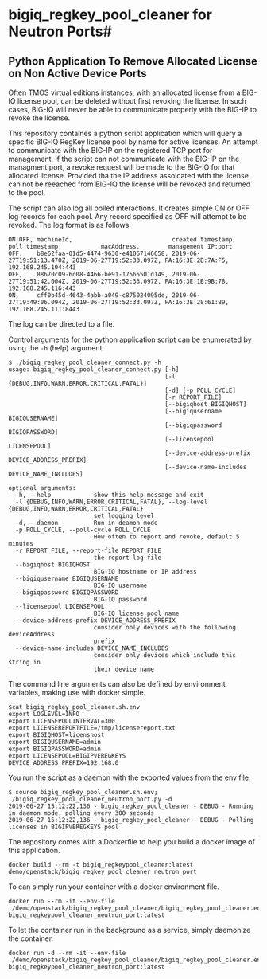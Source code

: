 
# bigiq_regkey_pool_cleaner for Neutron Ports#

## Python Application To Remove Allocated License on Non Active Device Ports ##

Often TMOS virtual editions instances, with an allocated license from a BIG-IQ license pool, can be deleted without first revoking the license. In such cases, BIG-IQ will never be able to communicate properly with the BIG-IP to revoke the license.

This repository containes a python script application which will query a specific BIG-IQ RegKey license pool by name for active licenses. An attempt to communicate with the BIG-IP on the registered TCP port for management. If the script can not communicate with the BIG-IP on the managment port, a revoke request will be made to the BIG-IQ for that allocated license. Provided tha the IP address assoicated with the license can not be reeached from BIG-IQ the license will be revoked and returned to the pool.

The script can also log all polled interactions. It creates simple ON or OFF log records for each pool. Any record specified as OFF will attempt to be revoked. The log format is as follows:

```
ON|OFF, machineId,                            created timestamp,        poll timestamp,           macAddress,        management IP:port
OFF,    b8e62faa-01d5-4474-9630-e41067146658, 2019-06-27T19:51:13.470Z, 2019-06-27T19:52:33.097Z, FA:16:3E:2B:7A:F5, 192.168.245.104:443
OFF,    88670c09-6c08-4466-be91-17565501d149, 2019-06-27T19:51:42.004Z, 2019-06-27T19:52:33.097Z, FA:16:3E:1B:9B:78, 192.168.245.116:443
ON,     cff0b45d-4643-4abb-a049-c875024095de, 2019-06-27T19:49:06.094Z, 2019-06-27T19:52:33.097Z, FA:16:3E:28:61:B9, 192.168.245.111:8443
```

The log can be directed to a file.

Control arguments for the python application script can be enumerated by using the `-h` (help) argument.

```
$ ./bigiq_regkey_pool_cleaner_connect.py -h
usage: bigiq_regkey_pool_cleaner_connect.py [-h]
                                            [-l {DEBUG,INFO,WARN,ERROR,CRITICAL,FATAL}]
                                            [-d] [-p POLL_CYCLE]
                                            [-r REPORT_FILE]
                                            [--bigiqhost BIGIQHOST]
                                            [--bigiqusername BIGIQUSERNAME]
                                            [--bigiqpassword BIGIQPASSWORD]
                                            [--licensepool LICENSEPOOL]
                                            [--device-address-prefix DEVICE_ADDRESS_PREFIX]
                                            [--device-name-includes DEVICE_NAME_INCLUDES]

optional arguments:
  -h, --help            show this help message and exit
  -l {DEBUG,INFO,WARN,ERROR,CRITICAL,FATAL}, --log-level {DEBUG,INFO,WARN,ERROR,CRITICAL,FATAL}
                        set logging level
  -d, --daemon          Run in deamon mode
  -p POLL_CYCLE, --poll-cycle POLL_CYCLE
                        How often to report and revoke, default 5 minutes
  -r REPORT_FILE, --report-file REPORT_FILE
                        the report log file
  --bigiqhost BIGIQHOST
                        BIG-IQ hostname or IP address
  --bigiqusername BIGIQUSERNAME
                        BIG-IQ username
  --bigiqpassword BIGIQPASSWORD
                        BIG-IQ password
  --licensepool LICENSEPOOL
                        BIG-IQ license pool name
  --device-address-prefix DEVICE_ADDRESS_PREFIX
                        consider only devices with the following deviceAddress
                        prefix
  --device-name-includes DEVICE_NAME_INCLUDES
                        consider only devices which include this string in
                        their device name
```

The command line arguments can also be defined by environment variables, making use with docker simple.

```
$cat bigiq_regkey_pool_cleaner.sh.env
export LOGLEVEL=INFO
export LICENSEPOOLINTERVAL=300
export LICENSEREPORTFILE=/tmp/licensereport.txt
export BIGIQHOST=licenshost
export BIGIQUSERNAME=admin
export BIGIQPASSWORD=admin
export LICENSEPOOL=BIGIPVEREGKEYS
DEVICE_ADDRESS_PREFIX=192.168.0
```

You run the script as a daemon with the exported values from the env file.

```
$ source bigiq_regkey_pool_cleaner.sh.env; ./bigiq_regkey_pool_cleaner_neutron_port.py -d
2019-06-27 15:12:22,136 - bigiq_regkey_pool_cleaner - DEBUG - Running in daemon mode, polling every 300 seconds
2019-06-27 15:12:22,136 - bigiq_regkey_pool_cleaner - DEBUG - Polling licenses in BIGIPVEREGKEYS pool
```

The repository comes with a Dockerfile to help you build a docker image of this application.

```
docker build --rm -t bigiq_regkeypool_cleaner:latest demo/openstack/bigiq_regkey_pool_cleaner_neutron_port
```

To can simply run your container with a docker environment file.

```
docker run --rm -it --env-file ./demo/openstack/bigiq_regkey_pool_cleaner/bigiq_regkey_pool_cleaner.env bigiq_regkeypool_cleaner_neutron_port:latest
```

To let the container run in the background as a service, simply daemonize the container.

```
docker run -d --rm -it --env-file ./demo/openstack/bigiq_regkey_pool_cleaner/bigiq_regkey_pool_cleaner.env bigiq_regkeypool_cleaner_neutron_port:latest
```

